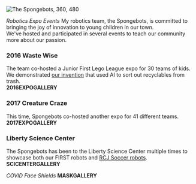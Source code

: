 
![The Spongebots, 360, 480](/spongebotme.jpg)
  

*Robotics Expo Events* 
My robotics team, the Spongebots, is committed to bringing the joy of innovation to young children in our town.  
We've hosted and participated in several events to teach our community more about our passion.  
  
    
### 2016 Waste Wise
The team co-hosted a Junior First Lego League expo for 30 teams of kids.  
We demonstrated [our invention](/projects/air) that used AI to sort out recyclables from trash.  
**2016EXPOGALLERY**
   
   
### 2017 Creature Craze  
This time, Spongebots co-hosted another expo for 41 different teams.
**2017EXPOGALLERY** 
  
  
### Liberty Science Center  
The Spongebots has been to the Liberty Science Center multiple times to showcase both our FIRST robots and [RCJ Soccer robots](/projects/rcj2021). 
**SCICENTERGALLERY**
  

*COVID Face Shields*
**MASKGALLERY**
